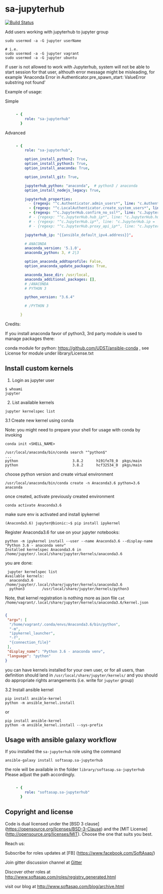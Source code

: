 sa-jupyterhub
=============

[![Build Status](https://travis-ci.org/softasap/sa-jupyterhub.svg?branch=master)](https://travis-ci.org/softasap/sa-jupyterhub)


Add users working with jupyterhub to jupyter group
```shell
sudo usermod -a -G jupyter userName

# i.e.
sudo usermod -a -G jupyter vagrant
sudo usermod -a -G jupyter ubuntu
```

if user is not allowed to work with Jupyterhub, system will not be able to start session for that user, althouth error message
might be misleading, for example 'Anaconda Error in Authenticator.pre_spawn_start: ValueError substring not found'


Example of usage:

Simple

```YAML

     - {
         role: "sa-jupyterhub"
       }


```

Advanced

```YAML

     - {
         role: "sa-jupyterhub",

         option_install_python2: True,
         option_install_python3: True,
         option_install_anaconda: True,

         option_install_git: True,

         jupyterhub_python: "anaconda",  # python3 / anaconda
         option_install_nodejs_legacy: True,

         jupyterhub_properties:
           - {regexp: "^c.Authenticator.admin_users*", line: "c.Authenticator.admin_users = {'jupyter'}"}
           - {regexp: "^c.LocalAuthenticator.create_system_users*", line: "c.LocalAuthenticator.create_system_users = True"}
           - {regexp: "^c.JupyterHub.confirm_no_ssl*", line: "c.JupyterHub.confirm_no_ssl = True"}
           # - {regexp: "^c.JupyterHub.hub_ip*", line: "c.JupyterHub.hub_ip = '{{ jupyterhub_ip }}'"}
           # - {regexp: "^c.JupyterHub.ip*", line: "c.JupyterHub.ip = '{{ jupyterhub_ip }}'"}
           # - {regexp: "^c.JupyterHub.proxy_api_ip*", line: "c.JupyterHub.proxy_api_ip = '{{ jupyterhub_ip }}'"}

         jupyterhub_ip: "{{ansible_default_ipv4.address}}",

         # ANACONDA
         anaconda_version: '5.1.0',
         anaconda_python: 3, # 2|3

         option_anaconda_addtoprofile: False,
         option_anaconda_update_packages: True,

         anaconda_base_dir: /usr/local,
         anaconda_additional_packages: [],
         # /ANACONDA
         # PYTHON 3

         python_version: "3.6.4"

         # /PYTHON 3

       }


```

Credits:

If you install anaconda favor of python3, 3rd party module is used to manage packages there:

conda module for python:  https://github.com/UDST/ansible-conda , see License for module under library/License.txt


Install custom kernels
----------------------

1. Login as jupyter user

```
$ whoami
jupyter
```

2. List available kernels

```
jupyter kernelspec list
```

3.1 Create new kernel using conda

Note: you might need to prepare your shell for usage with conda by invoking

```
conda init <SHELL_NAME>
```


```
/usr/local/anaconda/bin/conda search "^python$"
...
python                         3.8.2      h191fe78_0  pkgs/main
python                         3.8.2      hcf32534_0  pkgs/main
```

choose python version and create virtual environment

```
/usr/local/anaconda/bin/conda create -n Anaconda3.6 python=3.6 anaconda
```

once created, activate previously created environment

```
conda activate Anaconda3.6
```

make sure env is activated and install ipykernel

```
(Anaconda3.6) jupyter@bionic:~$ pip install ipykernel
```

Register Anaconda3.6 for use on your jupyter notebooks:

```
python -m ipykernel install --user --name Anaconda3.6 --display-name  "Python 3.6 - anaconda venv"
Installed kernelspec Anaconda3.6 in /home/jupyter/.local/share/jupyter/kernels/anaconda3.6
```

you are done:

```
 jupyter kernelspec list
Available kernels:
  anaconda3.6    /home/jupyter/.local/share/jupyter/kernels/anaconda3.6
  python3        /usr/local/share/jupyter/kernels/python3
```

Note, that kernel registration is nothing more as json file `cat /home/vagrant/.local/share/jupyter/kernels/anaconda3.6/kernel.json`

```json

{
 "argv": [
  "/home/vagrant/.conda/envs/Anaconda3.6/bin/python",
  "-m",
  "ipykernel_launcher",
  "-f",
  "{connection_file}"
 ],
 "display_name": "Python 3.6 - anaconda venv",
 "language": "python"
}
```

you can have kernels installed for your own user, or for all users, than definition should land in
`/usr/local/share/jupyter/kernels/` and you should do appropriate rights arrangements (i.e. write for `jupyter` group)




3.2 Install ansible kernel

```
pip install ansible-kernel
python -m ansible_kernel.install

```

or

```
pip install ansible-kernel
python -m ansible_kernel.install --sys-prefix
```


Usage with ansible galaxy workflow
----------------------------------

If you installed the `sa-jupyterhub` role using the command


`
   ansible-galaxy install softasap.sa-jupyterhub
`

the role will be available in the folder `library/softasap.sa-jupyterhub`
Please adjust the path accordingly.

```YAML

     - {
         role: "softasap.sa-jupyterhub"
       }

```




Copyright and license
---------------------

Code is dual licensed under the [BSD 3 clause] (https://opensource.org/licenses/BSD-3-Clause) and the [MIT License] (http://opensource.org/licenses/MIT). Choose the one that suits you best.

Reach us:

Subscribe for roles updates at [FB] (https://www.facebook.com/SoftAsap/)

Join gitter discussion channel at [Gitter](https://gitter.im/softasap)

Discover other roles at  http://www.softasap.com/roles/registry_generated.html

visit our blog at http://www.softasap.com/blog/archive.html
